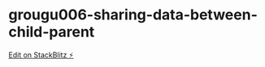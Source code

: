 # grougu006-sharing-data-between-child-parent

[Edit on StackBlitz ⚡️](https://stackblitz.com/edit/k33ntx)